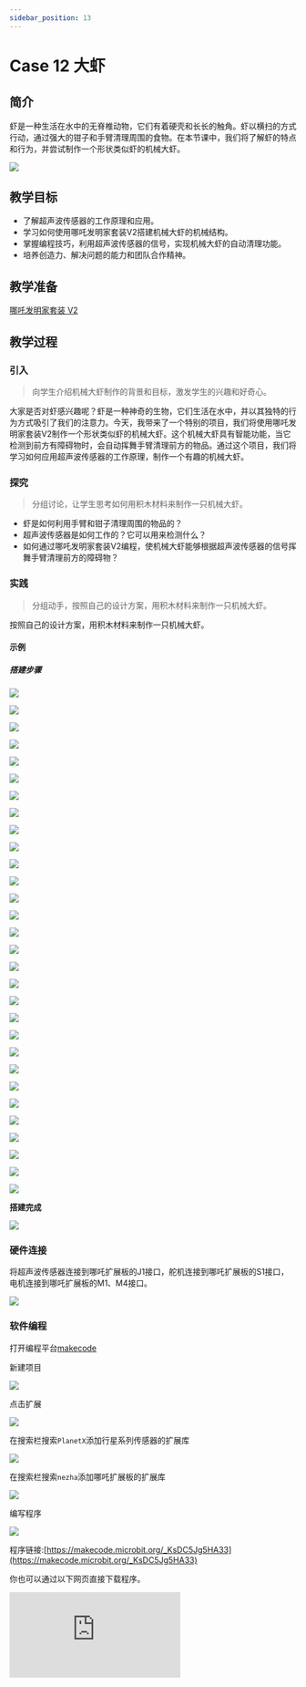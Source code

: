 ```yaml
---
sidebar_position: 13
---
```


# Case 12 大虾

## 简介

虾是一种生活在水中的无脊椎动物，它们有着硬壳和长长的触角。虾以横扫的方式行动，通过强大的钳子和手臂清理周围的食物。在本节课中，我们将了解虾的特点和行为，并尝试制作一个形状类似虾的机械大虾。




![](./images/nezha-inventors-kit-v2-case-12-01.png)

## 教学目标

- 了解超声波传感器的工作原理和应用。
- 学习如何使用哪吒发明家套装V2搭建机械大虾的机械结构。
- 掌握编程技巧，利用超声波传感器的信号，实现机械大虾的自动清理功能。
- 培养创造力、解决问题的能力和团队合作精神。


## 教学准备

[哪吒发明家套装 V2](https://www.elecfreaks.com/nezha-inventor-s-kit-v2-for-micro-bit.html)


## 教学过程

### 引入

>向学生介绍机械大虾制作的背景和目标，激发学生的兴趣和好奇心。

大家是否对虾感兴趣呢？虾是一种神奇的生物，它们生活在水中，并以其独特的行为方式吸引了我们的注意力。今天，我带来了一个特别的项目，我们将使用哪吒发明家套装V2制作一个形状类似虾的机械大虾。这个机械大虾具有智能功能，当它检测到前方有障碍物时，会自动挥舞手臂清理前方的物品。通过这个项目，我们将学习如何应用超声波传感器的工作原理，制作一个有趣的机械大虾。

### 探究

>分组讨论，让学生思考如何用积木材料来制作一只机械大虾。

- 虾是如何利用手臂和钳子清理周围的物品的？
- 超声波传感器是如何工作的？它可以用来检测什么？
- 如何通过哪吒发明家套装V2编程，使机械大虾能够根据超声波传感器的信号挥舞手臂清理前方的障碍物？

### 实践

>分组动手，按照自己的设计方案，用积木材料来制作一只机械大虾。

按照自己的设计方案，用积木材料来制作一只机械大虾。

#### 示例

##### 搭建步骤

![](./images/nezha-inventors-kit-v2-step-12-01.png)

![](./images/nezha-inventors-kit-v2-step-12-02.png)

![](./images/nezha-inventors-kit-v2-step-12-03.png)

![](./images/nezha-inventors-kit-v2-step-12-04.png)

![](./images/nezha-inventors-kit-v2-step-12-05.png)

![](./images/nezha-inventors-kit-v2-step-12-06.png)

![](./images/nezha-inventors-kit-v2-step-12-07.png)

![](./images/nezha-inventors-kit-v2-step-12-08.png)

![](./images/nezha-inventors-kit-v2-step-12-09.png)

![](./images/nezha-inventors-kit-v2-step-12-10.png)

![](./images/nezha-inventors-kit-v2-step-12-11.png)

![](./images/nezha-inventors-kit-v2-step-12-12.png)

![](./images/nezha-inventors-kit-v2-step-12-13.png)

![](./images/nezha-inventors-kit-v2-step-12-14.png)

![](./images/nezha-inventors-kit-v2-step-12-15.png)

![](./images/nezha-inventors-kit-v2-step-12-16.png)

![](./images/nezha-inventors-kit-v2-step-12-17.png)

![](./images/nezha-inventors-kit-v2-step-12-18.png)

![](./images/nezha-inventors-kit-v2-step-12-19.png)

![](./images/nezha-inventors-kit-v2-step-12-20.png)

![](./images/nezha-inventors-kit-v2-step-12-21.png)

![](./images/nezha-inventors-kit-v2-step-12-22.png)

![](./images/nezha-inventors-kit-v2-step-12-23.png)

![](./images/nezha-inventors-kit-v2-step-12-24.png)

![](./images/nezha-inventors-kit-v2-step-12-25.png)

![](./images/nezha-inventors-kit-v2-step-12-26.png)

![](./images/nezha-inventors-kit-v2-step-12-27.png)

![](./images/nezha-inventors-kit-v2-step-12-28.png)

![](./images/nezha-inventors-kit-v2-step-12-29.png)

![](./images/nezha-inventors-kit-v2-step-12-30.png)


**搭建完成**

![](./images/nezha-inventors-kit-v2-case-12-01.png)

### 硬件连接

将超声波传感器连接到哪吒扩展板的J1接口，舵机连接到哪吒扩展板的S1接口，电机连接到哪吒扩展板的M1、M4接口。

![](./images/nezha-inventors-kit-v2-case-12-02.png)

### 软件编程

打开编程平台[makecode](https://makecode.microbit.org/#)

新建项目

![](./images/nezha-inventors-kit-v2-case-19-03.png)

点击扩展

![](./images/nezha-inventors-kit-v2-case-19-04.png)

在搜索栏搜索`PlanetX`添加行星系列传感器的扩展库

![](./images/nezha-inventors-kit-v2-case-19-05.png)

在搜索栏搜索`nezha`添加哪吒扩展板的扩展库

![](./images/nezha-inventors-kit-v2-case-19-06.png)

编写程序

![](./images/nezha-inventors-kit-v2-case-12-07.png)


程序链接:[https://makecode.microbit.org/_KsDC5Jg5HA33](https://makecode.microbit.org/_KsDC5Jg5HA33)

你也可以通过以下网页直接下载程序。

<div
    style={{
        position: 'relative',
        paddingBottom: '60%',
        overflow: 'hidden',
    }}
>
    <iframe
        src="https://makecode.microbit.org/_KsDC5Jg5HA33"
        frameborder="0"
        sandbox="allow-popups allow-forms allow-scripts allow-same-origin"
        style={{
            position: 'absolute',
            width: '100%',
            height: '100%',
        }}
    />
</div>


### 展示

>分组展示，比较各组的成果和效果。

#### 示例案例效果


小车向前行驶，当检测到前方障碍物则扫清障碍物。

![](./images/nezha-inventors-kit-v2-case-12.gif)

### 反思

>分组分享，让每组的学生分享自己的制作过程和心得，总结自己遇到的问题和解决办法，评价自己的优点和不足。
